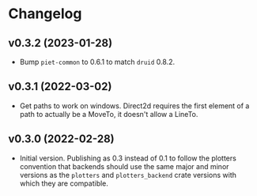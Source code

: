 # Changelog

## v0.3.2 (2023-01-28)
* Bump `piet-common` to 0.6.1 to match `druid` 0.8.2.

## v0.3.1 (2022-03-02)
* Get paths to work on windows. Direct2d requires the first element of a
  path to actually be a MoveTo, it doesn't allow a LineTo.

## v0.3.0 (2022-02-28)
* Initial version. Publishing as 0.3 instead of 0.1 to follow the plotters
  convention that backends should use the same major and minor versions as
  the `plotters` and `plotters_backend` crate versions with which they are
  compatible.
